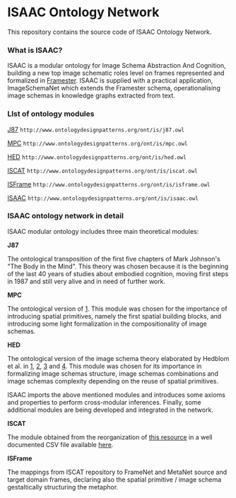 # ISAAC Ontology Network
This repository contains the source code of ISAAC Ontology Network.


### What is ISAAC?

ISAAC is a modular ontology for Image Schema Abstraction And Cognition, building a new top image schematic roles level on frames represented and formalized in [Framester](https://github.com/framester/Framester).
ISAAC is supplied with a practical application, ImageSchemaNet which extends the Framester schema, operationalising image schemas in knowledge graphs extracted from text.




### LIst of ontology modules


[J87](http://www.ontologydesignpatterns.org/ont/is/j87.owl) ``http://www.ontologydesignpatterns.org/ont/is/j87.owl``

[MPC](http://www.ontologydesignpatterns.org/ont/is/mpc.owl) ``http://www.ontologydesignpatterns.org/ont/is/mpc.owl``

[HED](http://www.ontologydesignpatterns.org/ont/is/hed.owl) ``http://www.ontologydesignpatterns.org/ont/is/hed.owl``

[ISCAT](http://www.ontologydesignpatterns.org/ont/is/iscat.owl) ``http://www.ontologydesignpatterns.org/ont/is/iscat.owl``

[ISFrame](http://www.ontologydesignpatterns.org/ont/is/isframe.owl) ``http://www.ontologydesignpatterns.org/ont/is/isframe.owl``

[ISAAC](http://www.ontologydesignpatterns.org/ont/is/isaac.owl) ``http://www.ontologydesignpatterns.org/ont/is/isaac.owl``




### ISAAC ontology network in detail

ISAAC modular ontology includes three main theoretical modules:

**J87**

The ontological transposition of the first five chapters of Mark Johnson's "The Body in the Mind".
This theory was chosen because it is the beginning of the last 40 years of studies about embodied cognition, moving first steps in 1987 and still very alive and in need of further work.



**MPC**

The ontological version of [1](https://d1wqtxts1xzle7.cloudfront.net/39255761/54d803e90cf2970e4e764653.pdf?1445107592=&response-content-disposition=inline%3B+filename%3DOn_defining_image_schemas.pdf&Expires=1620342019&Signature=LcS38kkqdWTN3F6HumKPZ~xa4rIc8Q5MV2hevqclSLpmWsryhKI3496FcZwYljKbGeSNlvmfv-OBIOzCY37FGH4oedAVdHTNDzvNoVfdIQ7Zzru3daKdTWrypGIsKuGOHgwF46J7-Mr9SDoHtG7H9MeNA1TqHFNwhdt1xVQ62OuAuJk27kXSr1y~RHqVqTC7l~GbFVwQ9us8zzcWfUiLkFTX89rz3b0sGYdVpyze6PVEaYdYFY8DhQUgBFi5ppPbT9VkbwF5Akn7Y7WQ2Y18Vyms6n3LPSqNdnL-mEcOquBDxueaslGOZ~xruftZzTgYYxQPVxFHARRdDPbe7A0NDg__&Key-Pair-Id=APKAJLOHF5GGSLRBV4ZA). This module was chosen for the importance of introducing spatial primitives, namely the first spatial building blocks, and introducing some light formalization in the compositionality of image schemas.



**HED**

The ontological version of the image schema theory elaborated by Hedblom et al. in [1](https://link.springer.com/article/10.1007/s13218-019-00605-1), [2](https://dl.acm.org/doi/abs/10.1145/3167132.3167233?casa_token=jA3_AHLyUroAAAAA:r1dve2UFBe2nfhN0nHn8irpKYRhH-MQdqbCpzvZvAJyNO8UzPJ6K3ZdBwOrN3T7ZTlOX4yPZQxU), [3](https://www.inf.unibz.it/~okutz/resources/Choosing-the-Right-Path_-Image-Schema-Theory-as-a-Foundation-for-Concept-Invention-(JAGI).pdf) and [4](http://aiia2017.di.uniba.it/wp-content/uploads/Hedblom.pdf).
This module was chosen for its importance in formalizing image schemas structure, image schemas combinations and image schemas complexity depending on the reuse of spatial primitives.



ISAAC imports the above mentioned modules and introduces some axioms and properties to perform cross-modular inferences.
Finally, some additional modules are being developed and integrated in the network.


**ISCAT**

The module obtained from the reorganization of [this resource](http://zope.psyergo.uni-wuerzburg.de/iscat) in a well documented CSV file available [here](https://github.com/dgromann/ImageSchemaRepository).


**ISFrame**

The mappings from ISCAT repository to FrameNet and MetaNet source and target domain frames, declaring also the spatial primitive / image schema gestaltically structuring the metaphor.




